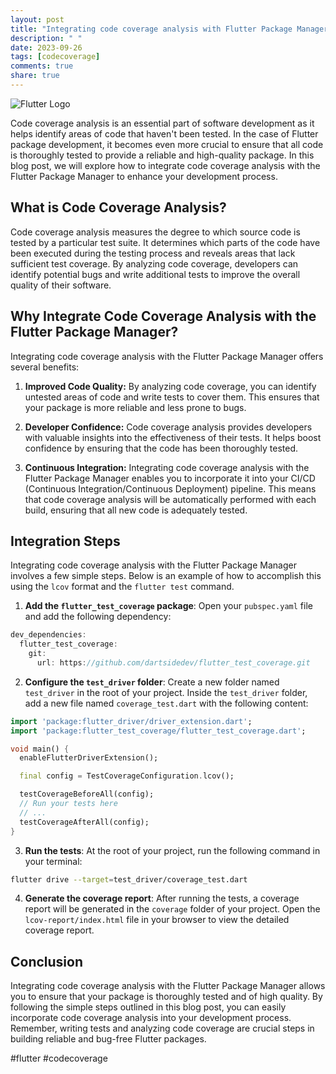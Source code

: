 ```yaml
---
layout: post
title: "Integrating code coverage analysis with Flutter Package Manager"
description: " "
date: 2023-09-26
tags: [codecoverage]
comments: true
share: true
---
```


![Flutter Logo](https://flutter.dev/images/flutter-logo-sharing.png)

Code coverage analysis is an essential part of software development as it helps identify areas of code that haven't been tested. In the case of Flutter package development, it becomes even more crucial to ensure that all code is thoroughly tested to provide a reliable and high-quality package. In this blog post, we will explore how to integrate code coverage analysis with the Flutter Package Manager to enhance your development process.

## What is Code Coverage Analysis?

Code coverage analysis measures the degree to which source code is tested by a particular test suite. It determines which parts of the code have been executed during the testing process and reveals areas that lack sufficient test coverage. By analyzing code coverage, developers can identify potential bugs and write additional tests to improve the overall quality of their software.

## Why Integrate Code Coverage Analysis with the Flutter Package Manager?

Integrating code coverage analysis with the Flutter Package Manager offers several benefits:

1. **Improved Code Quality:** By analyzing code coverage, you can identify untested areas of code and write tests to cover them. This ensures that your package is more reliable and less prone to bugs.

2. **Developer Confidence:** Code coverage analysis provides developers with valuable insights into the effectiveness of their tests. It helps boost confidence by ensuring that the code has been thoroughly tested.

3. **Continuous Integration:** Integrating code coverage analysis with the Flutter Package Manager enables you to incorporate it into your CI/CD (Continuous Integration/Continuous Deployment) pipeline. This means that code coverage analysis will be automatically performed with each build, ensuring that all new code is adequately tested.

## Integration Steps

Integrating code coverage analysis with the Flutter Package Manager involves a few simple steps. Below is an example of how to accomplish this using the `lcov` format and the `flutter test` command.

1. **Add the `flutter_test_coverage` package**: Open your `pubspec.yaml` file and add the following dependency:

```dart
dev_dependencies:
  flutter_test_coverage:
    git:
      url: https://github.com/dartsidedev/flutter_test_coverage.git
```

2. **Configure the `test_driver` folder**: Create a new folder named `test_driver` in the root of your project. Inside the `test_driver` folder, add a new file named `coverage_test.dart` with the following content:

```dart
import 'package:flutter_driver/driver_extension.dart';
import 'package:flutter_test_coverage/flutter_test_coverage.dart';

void main() {
  enableFlutterDriverExtension();

  final config = TestCoverageConfiguration.lcov();

  testCoverageBeforeAll(config);
  // Run your tests here
  // ...
  testCoverageAfterAll(config);
}
```

3. **Run the tests**: At the root of your project, run the following command in your terminal:

```bash
flutter drive --target=test_driver/coverage_test.dart
```

4. **Generate the coverage report**: After running the tests, a coverage report will be generated in the `coverage` folder of your project. Open the `lcov-report/index.html` file in your browser to view the detailed coverage report.

## Conclusion

Integrating code coverage analysis with the Flutter Package Manager allows you to ensure that your package is thoroughly tested and of high quality. By following the simple steps outlined in this blog post, you can easily incorporate code coverage analysis into your development process. Remember, writing tests and analyzing code coverage are crucial steps in building reliable and bug-free Flutter packages.

#flutter #codecoverage
